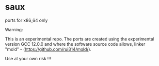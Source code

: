 # saux
ports for x86_64 only

Warning:

This is an experimental repo.
The ports are created using the experimental version GCC 12.0.0
and where the software source code allows,
linker "mold" - (https://github.com/rui314/mold/).

Use at your own risk !!!
